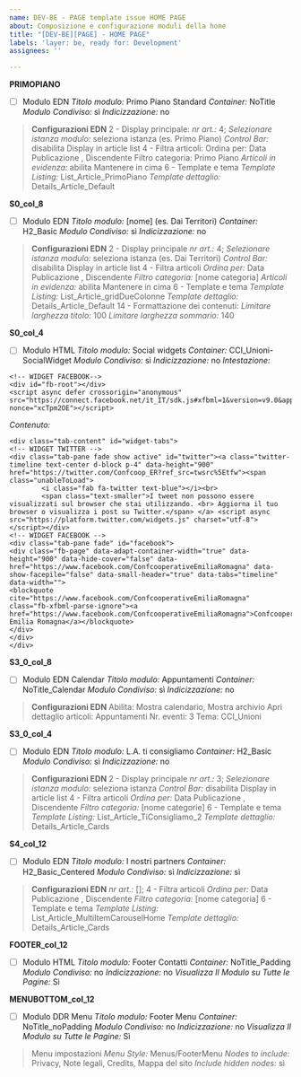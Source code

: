 ```yaml
---
name: DEV-BE - PAGE template issue HOME PAGE
about: Composizione e configurazione moduli della home
title: "[DEV-BE][PAGE] - HOME PAGE"
labels: 'layer: be, ready for: Development'
assignees: ''

---
```


**PRIMOPIANO**
- [ ] Modulo EDN 
_Titolo modulo:_ Primo Piano Standard
_Container:_ NoTitle
_Modulo Condiviso:_ sì
_Indicizzazione:_ no

> **Configurazioni EDN**
> 2 - Display principale: 
> _nr art.:_ 4; 
> _Selezionare istanza modulo:_ seleziona istanza (es. Primo Piano)
> _Control Bar:_ disabilita Display in article list
> 4 - Filtra articoli: 
> Ordina per: Data Publicazione , Discendente
> Filtro categoria: Primo Piano
> _Articoli in evidenza:_ abilita Mantenere in cima
> 6 - Template e tema
> _Template Listing:_ List_Article_PrimoPiano
> _Template dettaglio:_ Details_Article_Default



**S0_col_8**
- [ ] Modulo EDN 
_Titolo modulo:_ [nome] (es. Dai Territori)
_Container:_ H2_Basic
_Modulo Condiviso:_ sì
_Indicizzazione:_ no

> **Configurazioni EDN**
> 2 - Display principale
> _nr art.:_ 4; 
> _Selezionare istanza modulo:_ seleziona istanza (es. Dai Territori)
> _Control Bar:_ disabilita Display in article list
> 4 - Filtra articoli 
> _Ordina per:_ Data Publicazione , Discendente
> _Filtro categoria:_ [nome categoria]
> _Articoli in evidenza:_ abilita Mantenere in cima
> 6 - Template e tema
> _Template Listing:_ List_Article_gridDueColonne
> _Template dettaglio:_ Details_Article_Default
> 14 - Formattazione dei contenuti:
> _Limitare larghezza titolo:_ 100
> _Limitare larghezza sommario:_ 140


**S0_col_4**
- [ ] Modulo HTML
_Titolo modulo:_ Social widgets
_Container:_ CCI_Unioni-SocialWidget
_Modulo Condiviso:_ sì
_Indicizzazione:_ no
_Intestazione:_ 
```
<!-- WIDGET FACEBOOK-->
<div id="fb-root"></div>
<script async defer crossorigin="anonymous" src="https://connect.facebook.net/it_IT/sdk.js#xfbml=1&version=v9.0&appId=947908932327396&autoLogAppEvents=1" nonce="xcTpm2OE"></script>
```
_Contenuto:_
```
<div class="tab-content" id="widget-tabs">
<!-- WIDGET TWITTER -->
<div class="tab-pane fade show active" id="twitter"><a class="twitter-timeline text-center d-block p-4" data-height="900" href="https://twitter.com/Confcoop_ER?ref_src=twsrc%5Etfw"><span class="unableToLoad">
        <i class="fab fa-twitter text-blue"></i><br>
        <span class="text-smaller">I tweet non possono essere visualizzati sul browser che stai utilizzando. <br> Aggiorna il tuo browser o visualizza i post su Twitter.</span> </a> <script async src="https://platform.twitter.com/widgets.js" charset="utf-8"></script></div>
<!-- WIDGET FACEBOOK -->
<div class="tab-pane fade" id="facebook">
<div class="fb-page" data-adapt-container-width="true" data-height="900" data-hide-cover="false" data-href="https://www.facebook.com/ConfcooperativeEmiliaRomagna" data-show-facepile="false" data-small-header="true" data-tabs="timeline" data-width="">
<blockquote cite="https://www.facebook.com/ConfcooperativeEmiliaRomagna" class="fb-xfbml-parse-ignore"><a href="https://www.facebook.com/ConfcooperativeEmiliaRomagna">Confcooperative Emilia Romagna</a></blockquote>
</div>
</div>
</div>
```

**S3_0_col_8**
- [ ] Modulo EDN Calendar
_Titolo modulo:_ Appuntamenti
_Container:_ NoTitle_Calendar
_Modulo Condiviso:_ sì
_Indicizzazione:_ no

> **Configurazioni EDN**
> Abilita: Mostra calendario, Mostra archivio
> Apri dettaglio articoli: Appuntamenti 
> Nr. eventi: 3
> Tema: CCI_Unioni


**S3_0_col_4**
- [ ] Modulo EDN
_Titolo modulo:_ L.A. ti consigliamo
_Container:_ H2_Basic
_Modulo Condiviso:_ sì
_Indicizzazione:_ no

> **Configurazioni EDN**
> 2 - Display principale
> _nr art.:_ 3; 
> _Selezionare istanza modulo:_ seleziona istanza
> _Control Bar:_ disabilita Display in article list
> 4 - Filtra articoli 
> _Ordina per:_ Data Publicazione , Discendente
> _Filtro categoria:_ [nome categorie]
> 6 - Template e tema
> _Template Listing:_ List_Article_TiConsigliamo_2
> _Template dettaglio:_ Details_Article_Cards


**S4_col_12**
- [ ] Modulo EDN
_Titolo modulo:_ I nostri partners
_Container:_ H2_Basic_Centered
_Modulo Condiviso:_ sì
_Indicizzazione:_ sì

> **Configurazioni EDN**
> _nr art.:_ []; 
> 4 - Filtra articoli 
> _Ordina per:_ Data Publicazione , Discendente
> _Filtro categoria:_ [nome categoria]
> 6 - Template e tema
> _Template Listing:_ List_Article_MultiItemCarouselHome
> _Template dettaglio:_ Details_Article_Cards


**FOOTER_col_12**
- [ ] Modulo HTML
_Titolo modulo:_ Footer Contatti
_Container:_ NoTitle_Padding
_Modulo Condiviso:_ no
_Indicizzazione:_ no
_Visualizza Il Modulo su Tutte le Pagine:_ Sì


**MENUBOTTOM_col_12**
- [ ] Modulo DDR Menu
_Titolo modulo:_ Footer Menu
_Container:_ NoTitle_noPadding
_Modulo Condiviso:_ no
_Indicizzazione:_ no
_Visualizza Il Modulo su Tutte le Pagine:_ Sì
> Menu impostazioni
> _Menu Style:_ Menus/FooterMenu
> _Nodes to include:_ Privacy, Note legali, Credits, Mappa del sito
> _Include hidden nodes:_ sì

